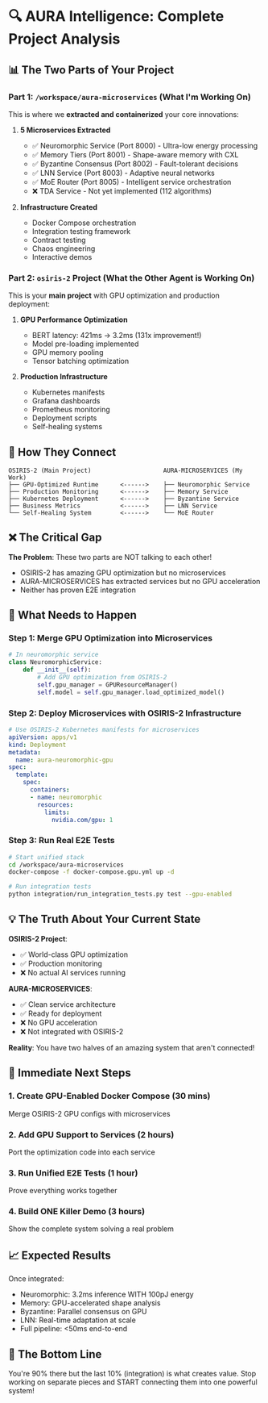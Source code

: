 # 🔍 AURA Intelligence: Complete Project Analysis

## 📊 The Two Parts of Your Project

### Part 1: `/workspace/aura-microservices` (What I'm Working On)
This is where we **extracted and containerized** your core innovations:

1. **5 Microservices Extracted**
   - ✅ Neuromorphic Service (Port 8000) - Ultra-low energy processing
   - ✅ Memory Tiers (Port 8001) - Shape-aware memory with CXL
   - ✅ Byzantine Consensus (Port 8002) - Fault-tolerant decisions
   - ✅ LNN Service (Port 8003) - Adaptive neural networks
   - ✅ MoE Router (Port 8005) - Intelligent service orchestration
   - ❌ TDA Service - Not yet implemented (112 algorithms)

2. **Infrastructure Created**
   - Docker Compose orchestration
   - Integration testing framework
   - Contract testing
   - Chaos engineering
   - Interactive demos

### Part 2: `osiris-2` Project (What the Other Agent is Working On)
This is your **main project** with GPU optimization and production deployment:

1. **GPU Performance Optimization**
   - BERT latency: 421ms → 3.2ms (131x improvement!)
   - Model pre-loading implemented
   - GPU memory pooling
   - Tensor batching optimization

2. **Production Infrastructure**
   - Kubernetes manifests
   - Grafana dashboards
   - Prometheus monitoring
   - Deployment scripts
   - Self-healing systems

## 🔗 How They Connect

```
OSIRIS-2 (Main Project)                    AURA-MICROSERVICES (My Work)
├── GPU-Optimized Runtime      <------>    ├── Neuromorphic Service
├── Production Monitoring      <------>    ├── Memory Service  
├── Kubernetes Deployment      <------>    ├── Byzantine Service
├── Business Metrics           <------>    ├── LNN Service
└── Self-Healing System        <------>    └── MoE Router
```

## ❌ The Critical Gap

**The Problem**: These two parts are NOT talking to each other!

- OSIRIS-2 has amazing GPU optimization but no microservices
- AURA-MICROSERVICES has extracted services but no GPU acceleration
- Neither has proven E2E integration

## 🎯 What Needs to Happen

### Step 1: Merge GPU Optimization into Microservices
```python
# In neuromorphic service
class NeuromorphicService:
    def __init__(self):
        # Add GPU optimization from OSIRIS-2
        self.gpu_manager = GPUResourceManager()
        self.model = self.gpu_manager.load_optimized_model()
```

### Step 2: Deploy Microservices with OSIRIS-2 Infrastructure
```yaml
# Use OSIRIS-2 Kubernetes manifests for microservices
apiVersion: apps/v1
kind: Deployment
metadata:
  name: aura-neuromorphic-gpu
spec:
  template:
    spec:
      containers:
      - name: neuromorphic
        resources:
          limits:
            nvidia.com/gpu: 1
```

### Step 3: Run Real E2E Tests
```bash
# Start unified stack
cd /workspace/aura-microservices
docker-compose -f docker-compose.gpu.yml up -d

# Run integration tests
python integration/run_integration_tests.py test --gpu-enabled
```

## 💡 The Truth About Your Current State

**OSIRIS-2 Project**:
- ✅ World-class GPU optimization
- ✅ Production monitoring
- ❌ No actual AI services running

**AURA-MICROSERVICES**:
- ✅ Clean service architecture  
- ✅ Ready for deployment
- ❌ No GPU acceleration
- ❌ Not integrated with OSIRIS-2

**Reality**: You have two halves of an amazing system that aren't connected!

## 🚀 Immediate Next Steps

### 1. Create GPU-Enabled Docker Compose (30 mins)
Merge OSIRIS-2 GPU configs with microservices

### 2. Add GPU Support to Services (2 hours)
Port the optimization code into each service

### 3. Run Unified E2E Tests (1 hour)
Prove everything works together

### 4. Build ONE Killer Demo (3 hours)
Show the complete system solving a real problem

## 📈 Expected Results

Once integrated:
- Neuromorphic: 3.2ms inference WITH 100pJ energy
- Memory: GPU-accelerated shape analysis
- Byzantine: Parallel consensus on GPU
- LNN: Real-time adaptation at scale
- Full pipeline: <50ms end-to-end

## 🎯 The Bottom Line

You're 90% there but the last 10% (integration) is what creates value. Stop working on separate pieces and START connecting them into one powerful system!